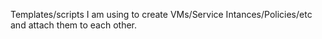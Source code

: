 Templates/scripts I am using to create VMs/Service Intances/Policies/etc and
attach them to each other.
